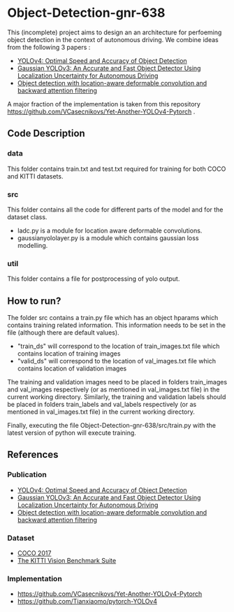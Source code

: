 # Object-Detection-gnr-638

This (incomplete) project aims to design an an architecture for perfoeming object detection in the context of autonomous driving. We combine ideas from the following 3 papers :
* [YOLOv4: Optimal Speed and Accuracy of Object Detection](https://arxiv.org/pdf/2004.10934)
* [Gaussian YOLOv3: An Accurate and Fast Object Detector Using Localization Uncertainty for Autonomous Driving](https://arxiv.org/pdf/1904.04620)
* [Object detection with location-aware deformable convolution and backward attention filtering](https://openaccess.thecvf.com/content_CVPR_2019/papers/Zhang_Object_Detection_With_Location-Aware_Deformable_Convolution_and_Backward_Attention_Filtering_CVPR_2019_paper.pdf)

A major fraction of the implementation is taken from this repository https://github.com/VCasecnikovs/Yet-Another-YOLOv4-Pytorch .

## Code Description 

### data

This folder contains train.txt and test.txt required for training for both COCO and KITTI datasets.

### src

This folder contains all the code for different parts of the model and for the dataset class.
- ladc.py is a module for location aware deformable convolutions.
- gaussianyololayer.py is a module which contains gaussian loss modelling.

### util

This folder contains a file for postprocessing of yolo output.

## How to run?

The folder src contains a train.py file which has an object hparams which contains training related information. This information needs to be set in the file (although there are default values). 
- "train_ds" will correspond to the location of train_images.txt file which contains location of training images
- "valid_ds" will correspond to the location of val_images.txt file which contains location of validation images

The training and validation images need to be placed in folders train_images and val_images respectively (or as mentioned in val_images.txt file) in the current working directory. Similarly, the training and validation labels should be placed in folders train_labels and val_labels respectively (or as mentioned in val_images.txt file) in the current working directory.

Finally, executing the file Object-Detection-gnr-638/src/train.py with the latest version of python will execute training.

## References 

### Publication 

* [YOLOv4: Optimal Speed and Accuracy of Object Detection](https://arxiv.org/pdf/2004.10934)
* [Gaussian YOLOv3: An Accurate and Fast Object Detector Using Localization Uncertainty for Autonomous Driving](https://arxiv.org/pdf/1904.04620)
* [Object detection with location-aware deformable convolution and backward attention filtering](https://openaccess.thecvf.com/content_CVPR_2019/papers/Zhang_Object_Detection_With_Location-Aware_Deformable_Convolution_and_Backward_Attention_Filtering_CVPR_2019_paper.pdf)

### Dataset 

* [COCO 2017](https://cocodataset.org/#download)
* [The KITTI Vision Benchmark Suite](http://www.cvlibs.net/datasets/kitti/)

### Implementation

* https://github.com/VCasecnikovs/Yet-Another-YOLOv4-Pytorch
* https://github.com/Tianxiaomo/pytorch-YOLOv4
